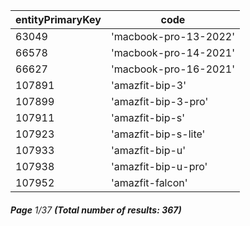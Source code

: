 | entityPrimaryKey | code                  |
| ---------------- | --------------------- |
| 63049            | 'macbook-pro-13-2022' |
| 66578            | 'macbook-pro-14-2021' |
| 66627            | 'macbook-pro-16-2021' |
| 107891           | 'amazfit-bip-3'       |
| 107899           | 'amazfit-bip-3-pro'   |
| 107911           | 'amazfit-bip-s'       |
| 107923           | 'amazfit-bip-s-lite'  |
| 107933           | 'amazfit-bip-u'       |
| 107938           | 'amazfit-bip-u-pro'   |
| 107952           | 'amazfit-falcon'      |

###### **Page** 1/37 **(Total number of results: 367)**